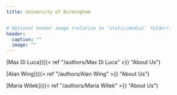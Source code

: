 ```yaml
---
title: University of Birmingham


# Optional header image (relative to `static/media/` folder).
header:
  caption: ""
  image: ""
---
```


[Max Di Luca]({{< ref "/authors/Max Di Luca" >}} "About Us")

[Alan Wing]({{< ref "/authors/Alan Wing" >}} "About Us")

[Maria Witek]({{< ref "/authors/Maria Witek" >}} "About Us")
